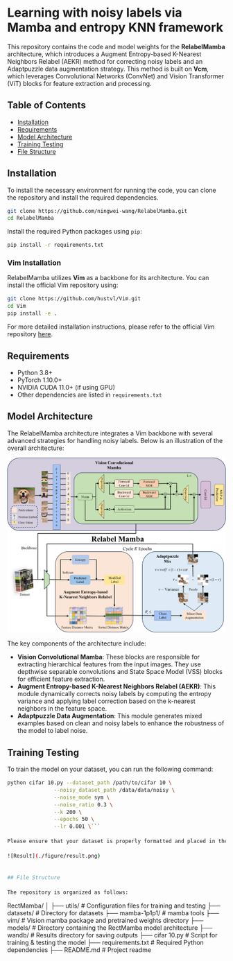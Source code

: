 
# Learning with noisy labels via Mamba and entropy KNN framework

This repository contains the code and model weights for the **RelabelMamba** architecture, which introduces a Augment Entropy-based K-Nearest Neighbors Relabel (AEKR) method for correcting noisy labels and an Adaptpuzzle data augmentation strategy. This method is built on **Vcm**, which leverages Convolutional Networks (ConvNet) and Vision Transformer (ViT) blocks for feature extraction and processing.

## Table of Contents
- [Installation](#installation)
- [Requirements](#requirements)
- [Model Architecture](#model-architecture)
- [Training Testing](#training-testing)
- [File Structure](#file-structure)

## Installation

To install the necessary environment for running the code, you can clone the repository and install the required dependencies.

```bash
git clone https://github.com/ningwei-wang/RelabelMamba.git
cd RelabelMamba
```

Install the required Python packages using `pip`:

```bash
pip install -r requirements.txt
```

### Vim Installation

RelabelMamba utilizes **Vim** as a backbone for its architecture. You can install the official Vim repository using:

```bash
git clone https://github.com/hustvl/Vim.git
cd Vim
pip install -e .
```

For more detailed installation instructions, please refer to the official Vim repository [here](https://github.com/hustvl/Vim).

## Requirements

- Python 3.8+
- PyTorch 1.10.0+
- NVIDIA CUDA 11.0+ (if using GPU)
- Other dependencies are listed in `requirements.txt`

## Model Architecture

The RelabelMamba architecture integrates a Vim backbone with several advanced strategies for handling noisy labels. Below is an illustration of the overall architecture:

![Architecture](./figure/architecture.png)

The key components of the architecture include:
- **Vision Convolutional Mamba**: These blocks are responsible for extracting hierarchical features from the input images. They use depthwise separable convolutions and State Space Model (VSS) blocks for efficient feature extraction.
- **Augment Entropy-based K-Nearest Neighbors Relabel (AEKR)**: This module dynamically corrects noisy labels by computing the entropy variance and applying label correction based on the k-nearest neighbors in the feature space.
- **Adaptpuzzle Data Augmentation**: This module generates mixed examples based on clean and noisy labels to enhance the robustness of the model to label noise.


## Training  Testing

To train the model on your dataset, you can run the following command:

```bash
python cifar 10.py --dataset_path /path/to/cifar 10 \
               --noisy_dataset_path /data/data/noisy \
               --noise_mode sym \
               --noise_ratio 0.3 \
               --k 200 \
               --epochs 50 \
               --lr 0.001 \```

Please ensure that your dataset is properly formatted and placed in the `data/` directory. You can modify the training configuration in the provided YAML files.

![Result](./figure/result.png)


## File Structure

The repository is organized as follows:

```
RectMamba/
│
├── utils/                  # Configuration files for training and testing
├── datasets/                     # Directory for datasets
├── mamba-1p1p1/        # mamba tools 
├── vim/        # Vision mamba package and pretrained weights directory
├── models/                   # Directory containing the RectMamba model architecture
├── wandb/                  # Results directory for saving outputs
├── cifar 10.py                  # Script for training & testing the model
├── requirements.txt          # Required Python dependencies
├── README.md                 # Project readme
```

```
